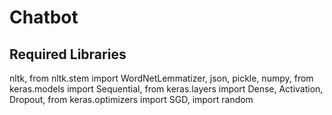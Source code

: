 # Chatbot

## Required Libraries
nltk, 
from nltk.stem import WordNetLemmatizer, 
json,
pickle, 
numpy, 
from keras.models import Sequential, 
from keras.layers import Dense, Activation, Dropout, 
from keras.optimizers import SGD, 
import random
